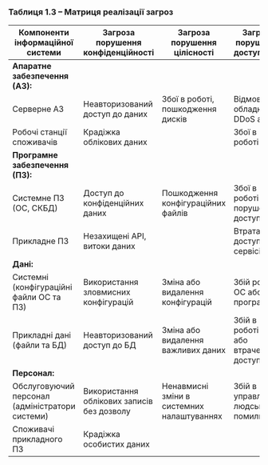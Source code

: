 ### Таблиця 1.3 – Матриця реалізації загроз

| Компоненти інформаційної системи      | Загроза порушення конфіденційності    | Загроза порушення цілісності        | Загроза порушення доступності        |
|---------------------------------------|---------------------------------------|-------------------------------------|--------------------------------------|
| **Апаратне забезпечення (АЗ):**       |                                       |                                     |                                      |
| Серверне АЗ                           | Неавторизований доступ до даних       | Збої в роботі, пошкодження дисків   | Відмова обладнання, DDoS атаки       |
| Робочі станції споживачів             | Крадіжка облікових даних              |                                     | Збої в роботі ОС                     |
| **Програмне забезпечення (ПЗ):**      |                                       |                                     |                                      |
| Системне ПЗ (ОС, СКБД)                | Доступ до конфіденційних даних | Пошкодження конфігураційних файлів  | Збої в роботі ОС, порушення доступу  |
| Прикладне ПЗ                          | Незахищені API, витоки даних          |               | Втрата доступу до сервісів           |
| **Дані:**                             |                                       |                                     |                                      |
| Системні (конфігураційні файли ОС та ПЗ) | Використання зловмисних конфігурацій  | Зміна або видалення конфігурацій    | Збій роботи ОС або програм           |
| Прикладні дані (файли та БД)          | Неавторизований доступ до БД          | Зміна або видалення важливих даних  | Збій в роботі БД або втрачений доступ|
| **Персонал:**                         |                                       |                                     |                                      |
| Обслуговуючий персонал (адміністратори системи) | Використання облікових записів без дозволу | Ненавмисні зміни в системних налаштуваннях | Збій в управлінні, людські помилки  |
| Споживачі прикладного ПЗ              | Крадіжка особистих даних              |           |             |
